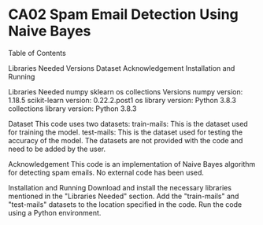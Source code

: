 # CA02 Spam Email Detection Using Naive Bayes
Table of Contents

Libraries Needed
Versions
Dataset
Acknowledgement
Installation and Running


Libraries Needed
numpy
sklearn
os
collections
Versions
numpy version: 1.18.5
scikit-learn version: 0.22.2.post1
os library version: Python 3.8.3
collections library version: Python 3.8.3


Dataset
This code uses two datasets:
train-mails: This is the dataset used for training the model.
test-mails: This is the dataset used for testing the accuracy of the model.
The datasets are not provided with the code and need to be added by the user.


Acknowledgement
This code is an implementation of Naive Bayes algorithm for detecting spam emails. No external code has been used.


Installation and Running
Download and install the necessary libraries mentioned in the "Libraries Needed" section.
Add the "train-mails" and "test-mails" datasets to the location specified in the code.
Run the code using a Python environment.
